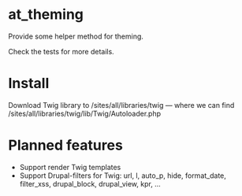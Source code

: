 at_theming
==========

Provide some helper method for theming.

Check the tests for more details.

Install
==========

Download Twig library to /sites/all/libraries/twig — where we can find
/sites/all/libraries/twig/lib/Twig/Autoloader.php

Planned features
==========

* Support render Twig templates
* Support Drupal-filters for Twig: url, l, auto_p, hide, format_date, filter_xss, drupal_block, drupal_view, kpr, …
